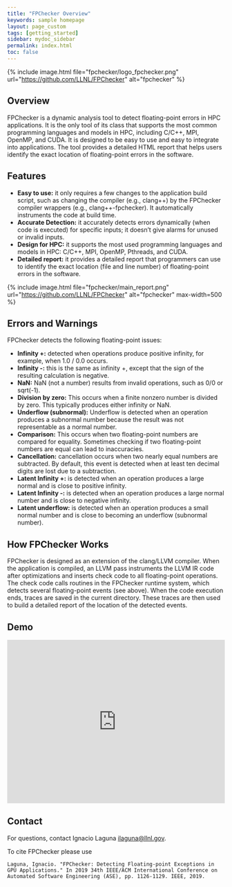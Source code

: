 ```yaml
---
title: "FPChecker Overview"
keywords: sample homepage
layout: page_custom
tags: [getting_started]
sidebar: mydoc_sidebar
permalink: index.html
toc: false
---
```


{% include image.html file="fpchecker/logo_fpchecker.png" url="https://github.com/LLNL/FPChecker" alt="fpchecker" %}

## Overview

FPChecker is a dynamic analysis tool to detect floating-point errors in HPC applications. It is the only tool of its class that supports the most common programming languages and models in HPC, including C/C++, MPI, OpenMP, and CUDA. It is designed to be easy to use and easy to integrate into applications. The tool provides a detailed HTML report that helps users identify the exact location of floating-point errors in the software.

## Features

- **Easy to use:** it only requires a few changes to the application build script, such as changing the compiler (e.g., clang++) by the FPChecker compiler wrappers (e.g., clang++-fpchecker). It automatically instruments the code at build time.
- **Accurate Detection:** it accurately detects errors dynamically (when code is executed) for specific inputs; it doesn’t give alarms for unused or invalid inputs. 
- **Design for HPC:** it supports the most used programming languages and models in HPC: C/C++, MPI, OpenMP, Pthreads, and CUDA.
- **Detailed report:** it provides a detailed report that programmers can use to identify the exact location (file and line number) of floating-point errors in the software.

<!--
{% include image.html file="fpchecker/report-1.png" url="https://github.com/LLNL/FPChecker" alt="fpchecker" max-width=500  %}
-->
{% include image.html file="fpchecker/main_report.png" url="https://github.com/LLNL/FPChecker" alt="fpchecker" max-width=500  %}

## Errors and Warnings

FPChecker detects the following floating-point issues:

- **Infinity +:** detected when operations produce positive infinity, for example, when 1.0 / 0.0 occurs. 
- **Infinity -:** this is the same as infinity +, except that the sign of the resulting calculation is negative.
- **NaN:** NaN (not a number) results from invalid operations, such as 0/0 or sqrt(-1).
- **Division by zero:** This occurs when a finite nonzero number is divided by zero. This typically produces either infinity or NaN.
- **Underflow (subnormal):** Underflow is detected when an operation produces a subnormal number because the result was not representable as a normal number.
- **Comparison:** This occurs when two floating-point numbers are compared for equality. Sometimes checking if two floating-point numbers are equal can lead to inaccuracies.
- **Cancellation:** cancellation occurs when two nearly equal numbers are subtracted. By default, this event is detected when at least ten decimal digits are lost due to a subtraction.
- **Latent Infinity +:** is detected when an operation produces a large normal and is close to positive infinity.
- **Latent Infinity -:** is detected when an operation produces a large normal number and is close to negative infinity.
- **Latent underflow:** is detected when an operation produces a small normal number and is close to becoming an underflow (subnormal number).

## How FPChecker Works

FPChecker is designed as an extension of the clang/LLVM compiler. When the application is compiled, an LLVM pass instruments the LLVM IR code after optimizations and inserts check code to all floating-point operations. The check code calls routines in the FPChecker runtime system, which detects several floating-point events (see above). When the code execution ends, traces are saved in the current directory. These traces are then used to build a detailed report of the location of the detected events.

## Demo

<div style="padding:75% 0 0 0;position:relative;"><iframe src="https://player.vimeo.com/video/587361303?badge=0&amp;autopause=0&amp;player_id=0&amp;app_id=58479&amp;h=a37bb27cfd" frameborder="0" allow="autoplay; fullscreen; picture-in-picture" allowfullscreen style="position:absolute;top:0;left:0;width:100%;height:100%;" title="FPChecker demo"></iframe></div><script src="https://player.vimeo.com/api/player.js"></script>

## Contact
For questions, contact Ignacio Laguna <ilaguna@llnl.gov>.

To cite FPChecker please use

```
Laguna, Ignacio. "FPChecker: Detecting Floating-point Exceptions in GPU Applications." In 2019 34th IEEE/ACM International Conference on Automated Software Engineering (ASE), pp. 1126-1129. IEEE, 2019.
```

